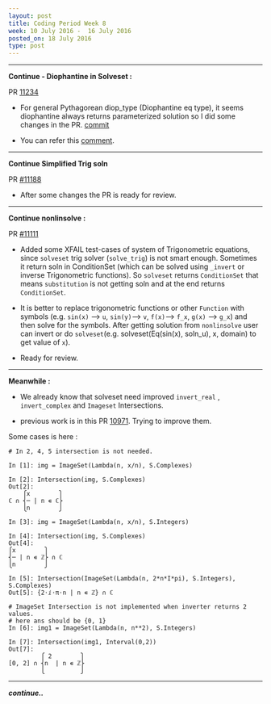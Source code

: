 ```yaml
---
layout: post
title: Coding Period Week 8
week: 10 July 2016 -  16 July 2016
posted_on: 18 July 2016
type: post
---
```


--------------------------------------------------------------------------------
**Continue - Diophantine in Solveset :**

PR [11234](https://github.com/sympy/sympy/pull/11234)

* For general Pythagorean diop_type (Diophantine eq type), it seems diophantine always returns parameterized solution so I did some changes in the PR. [commit](https://github.com/sympy/sympy/pull/11334/commits/6af46fc35db3a74dfda78b6d8e2a0f7d4ec65afe)

* You can refer this [comment](https://github.com/sympy/sympy/pull/11334#issuecomment-230334645).

--------------------------------------------------------------------------------

**Continue Simplified Trig soln**

PR [#11188](https://github.com/sympy/sympy/pull/11188)

* After some changes the PR is ready for review.


--------------------------------------------------------------------------------

**Continue nonlinsolve :**

PR [#11111](https://github.com/sympy/sympy/pull/11111)

* Added some XFAIL test-cases of system of Trigonometric equations, since `solveset` trig solver (`solve_trig`) is not smart enough. Sometimes it return soln in ConditionSet (which can be solved using `_invert` or inverse Trigonometric functions). So `solveset` returns `ConditionSet` that means `substitution` is not getting soln and at the end returns `ConditionSet`.

* It is better to replace trigonometric functions or other `Function` with symbols (e.g. `sin(x)` --> `u`, `sin(y)`--> `v`, `f(x)`--> `f_x`, `g(x)` --> `g_x`) and then solve for the symbols. After getting solution
from `nonlinsolve` user can invert or do `solveset`(e.g. solveset(Eq(sin(x), soln_u), x, domain) to get value of `x`).

* Ready for review.

--------------------------------------------------------------------------------

**Meanwhile :**

* We already know that solveset need improved `invert_real` , `invert_complex` and `Imageset` Intersections.

* previous work is in this PR [10971](https://github.com/sympy/sympy/pull/10971). Trying to improve them.

Some cases is here :

```
# In 2, 4, 5 intersection is not needed.

In [1]: img = ImageSet(Lambda(n, x/n), S.Complexes)

In [2]: Intersection(img, S.Complexes)
Out[2]:
    ⎧x        ⎫
ℂ ∩ ⎨─ | n ∊ ℂ⎬
    ⎩n        ⎭

In [3]: img = ImageSet(Lambda(n, x/n), S.Integers)

In [4]: Intersection(img, S.Complexes)
Out[4]:
⎧x        ⎫    
⎨─ | n ∊ ℤ⎬ ∩ ℂ
⎩n        ⎭    

In [5]: Intersection(ImageSet(Lambda(n, 2*n*I*pi), S.Integers), S.Complexes)
Out[5]: {2⋅ⅈ⋅π⋅n | n ∊ ℤ} ∩ ℂ

# ImageSet Intersection is not implemented when inverter returns 2 values.
# here ans should be {0, 1}
In [6]: img1 = ImageSet(Lambda(n, n**2), S.Integers)

In [7]: Intersection(img1, Interval(0,2))
Out[7]:
         ⎧ 2        ⎫
[0, 2] ∩ ⎨n  | n ∊ ℤ⎬
         ⎩          ⎭

```

--------------------------------------------------------------------------------

***continue..***
